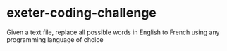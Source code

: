 # exeter-coding-challenge
Given a text file, replace all possible words in English to French using any programming language of choice
